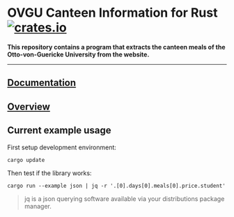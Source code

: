 # OVGU Canteen Information for Rust [![crates.io](https://img.shields.io/crates/v/ovgu-canteen.svg)](https://crates.io/crates/ovgu-canteen)

**This repository contains a program that extracts the canteen meals of the Otto-von-Guericke University from the website.**

---


## [Documentation](https://docs.rs/ovgu-canteen/)

## [Overview](https://fin-ger.github.io/rust-ovgu-canteen/)

## Current example usage

First setup development environment:

```
cargo update
```

Then test if the library works:

```
cargo run --example json | jq -r '.[0].days[0].meals[0].price.student'
```

> jq is a json querying software available via your distributions package manager.
